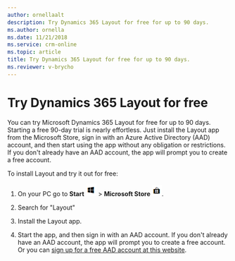 ```yaml
---
author: ornellaalt
description: Try Dynamics 365 Layout for free for up to 90 days.
ms.author: ornella
ms.date: 11/21/2018
ms.service: crm-online
ms.topic: article
title: Try Dynamics 365 Layout for free for up to 90 days.
ms.reviewer: v-brycho
---
```


# Try Dynamics 365 Layout for free

You can try Microsoft Dynamics 365 Layout for free for up to 90 days. Starting a free 90-day trial is nearly effortless. Just install 
the Layout app from the Microsoft Store, sign in with an Azure Active Directory (AAD) account, and then start using the app without 
any obligation or restrictions. If you don't already have an AAD account, the app will prompt you to create a free account.

To install Layout and try it out for free:

1. On your PC go to **Start** ![Start](media/d2a2ae5e90bdd0e0642abb5458af1016.png "Start") \> **Microsoft Store** ![Microsoft Store](media/2ac602b5a7855d312f3e7d924732acca.png "Microsoft Store").

2. Search for "Layout"

3. Install the Layout app.

4. Start the app, and then sign in with an AAD account. If you don't already have an AAD account, the app will prompt you to 
create a free account. Or you can [sign up for a free AAD account at this website](https://docs.microsoft.com/en-us/azure/active-directory/fundamentals/active-directory-access-create-new-tenant). 

